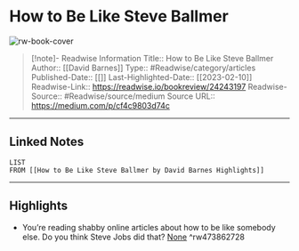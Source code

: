 # How to Be Like Steve Ballmer

![rw-book-cover](https://readwise-assets.s3.amazonaws.com/static/images/article0.00998d930354.png)
<br>
>[!note]- Readwise Information
>Title:: How to Be Like Steve Ballmer
>Author:: [[David Barnes]]
>Type:: #Readwise/category/articles
>Published-Date:: [[]]
>Last-Highlighted-Date:: [[2023-02-10]]
>Readwise-Link:: https://readwise.io/bookreview/24243197
>Readwise-Source:: #Readwise/source/medium
>Source URL:: https://medium.com/p/cf4c9803d74c
--- 

## Linked Notes
```dataview
LIST
FROM [[How to Be Like Steve Ballmer by David Barnes Highlights]]
```

---

## Highlights
- You’re reading shabby online articles about how to be like somebody else. Do you think Steve Jobs did that? [None](https://readwise.io/open/473862728) ^rw473862728

